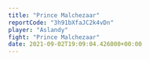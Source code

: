 ```yaml
---
title: "Prince Malchezaar"
reportCode: "3h91bXfaJC2k4vDn"
player: "Aslandy"
fight: "Prince Malchezaar"
date: 2021-09-02T19:09:04.426000+00:00
---
```

